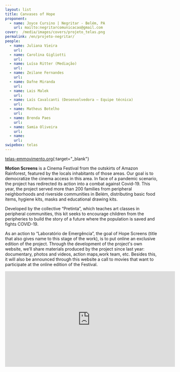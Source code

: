 ```yaml
---
layout: list
title: Canvases of Hope
proponent:
  - name: Joyce Cursino | Negritar - Belém, PA
    url: mailto:negritarcomunicacao@gmail.com 
cover:  /media/images/covers/projeto_telas.png
permalink: /en/projeto-negritar/
people:
  - name: Juliana Vieira
    url: 
  - name: Carolina Gigliotti
    url: 
  - name: Luísa Ritter (Mediação)
    url: 
  - name: Zeilane Fernandes
    url: 
  - name: Dafne Miranda
    url: 
  - name: Lais Malek
    url: 
  - name: Laís Cavalcanti (Desenvolvedora – Equipe técnica)
    url: 
  - name: Matheus Botelho
    url: 
  - name: Brenda Paes
    url: 
  - name: Samia Oliveira
    url: 
  - name: 
    url: 
swipebox: telas
---
```


[telas-emmovimento.org](http://www.telas-emmovimento.org/){:target="_blank"}
  
**Motion Screens** is a Cinema Festival from the outskirts of Amazon Rainforest, featured by the locals inhabitants of those areas. Our goal is to democratize the cinema access in this area. In face of a pandemic scenario, the project has redirected its action into a combat against Covid-19. This year, the project served more than 200 families from peripheral neighborhoods and riverside communities in Belém, distributing basic food items, hygiene kits, masks and educational drawing kits.
  
Developed by the collective  “Pretinta”,  which teaches art classes in peripheral communities, this kit seeks to encourage children from the peripheries to build the story of a future where the population is saved and fights COVID-19.

As an action to “Laboratório de Emergência”, the goal of Hope Screens (title that also gives name to this stage of the work), is to put online an exclusive edition of the project. Through the development of the project&#39;s own website, we’ll share materials produced by the project since last year: documentary, photos and videos, action maps,work team, etc. Besides this, it will also be announced through this website a call to movies that want to participate at the online edition of the Festival.
  
<div class="video-wrapper video-wrapper-16x9">
<iframe width="560" height="315" src="https://www.youtube.com/embed/Z08nsuJ026s" frameborder="0" allow="accelerometer; autoplay; encrypted-media; gyroscope; picture-in-picture" allowfullscreen></iframe>
</div>
